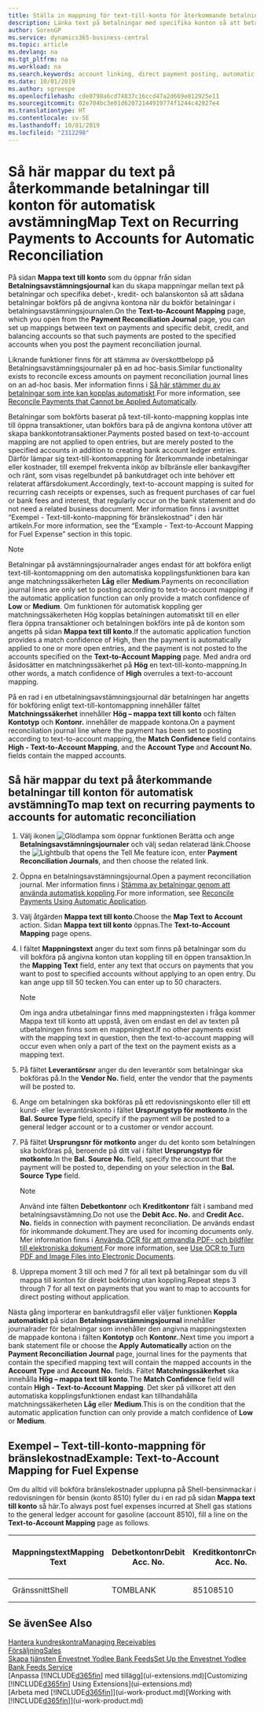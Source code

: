 ```yaml
---
title: Ställa in mappning för text-till-konto för återkommande betalningar | Microsoft Docs
description: Länka text på betalningar med specifika konton så att betalningar bokförs på kontona när du bokför utbetalningsjournalen för avstämning.
author: SorenGP
ms.service: dynamics365-business-central
ms.topic: article
ms.devlang: na
ms.tgt_pltfrm: na
ms.workload: na
ms.search.keywords: account linking, direct payment posting, automatic payment processing, reconcile payment, recurring expense, recurring cash receipt
ms.date: 10/01/2019
ms.author: sgroespe
ms.openlocfilehash: cde0798a6cd74837c16ccd47a2d669e012925e11
ms.sourcegitcommit: 02e704bc3e01d62072144919774f1244c42827e4
ms.translationtype: HT
ms.contentlocale: sv-SE
ms.lasthandoff: 10/01/2019
ms.locfileid: "2312298"
---
```

# <a name="map-text-on-recurring-payments-to-accounts-for-automatic-reconciliation"></a><span data-ttu-id="1f6d9-103">Så här mappar du text på återkommande betalningar till konton för automatisk avstämning</span><span class="sxs-lookup"><span data-stu-id="1f6d9-103">Map Text on Recurring Payments to Accounts for Automatic Reconciliation</span></span>
<span data-ttu-id="1f6d9-104">På sidan **Mappa text till konto** som du öppnar från sidan **Betalningsavstämningsjournal** kan du skapa mappningar mellan text på betalningar och specifika debet-, kredit- och balanskonton så att sådana betalningar bokförs på de angivna kontona när du bokför betalningar i betalningsavstämningsjournalen.</span><span class="sxs-lookup"><span data-stu-id="1f6d9-104">On the **Text-to-Account Mapping** page, which you open from the **Payment Reconciliation Journal** page, you can set up mappings between text on payments and specific debit, credit, and balancing accounts so that such payments are posted to the specified accounts when you post the payment reconciliation journal.</span></span>

<span data-ttu-id="1f6d9-105">Liknande funktioner finns för att stämma av överskottbelopp på Betalningsavstämningsjournaler på en ad hoc-basis.</span><span class="sxs-lookup"><span data-stu-id="1f6d9-105">Similar functionality exists to reconcile excess amounts on payment reconciliation journal lines on an ad-hoc basis.</span></span> <span data-ttu-id="1f6d9-106">Mer information finns i [Så här stämmer du av betalningar som inte kan kopplas automatiskt](receivables-how-reconcile-payments-cannot-apply-auto.md).</span><span class="sxs-lookup"><span data-stu-id="1f6d9-106">For more information, see [Reconcile Payments that Cannot be Applied Automatically](receivables-how-reconcile-payments-cannot-apply-auto.md).</span></span>

<span data-ttu-id="1f6d9-107">Betalningar som bokförts baserat på text-till-konto-mappning kopplas inte till öppna transaktioner, utan bokförs bara på de angivna kontona utöver att skapa bankkontotransaktioner.</span><span class="sxs-lookup"><span data-stu-id="1f6d9-107">Payments posted based on text-to-account mapping are not applied to open entries, but are merely posted to the specified accounts in addition to creating bank account ledger entries.</span></span> <span data-ttu-id="1f6d9-108">Därför lämpar sig text-till-kontomappning för återkommande inbetalningar eller kostnader, till exempel frekventa inköp av bilbränsle eller bankavgifter och ränt, som visas regelbundet på bankutdraget och inte behöver ett relaterat affärsdokument.</span><span class="sxs-lookup"><span data-stu-id="1f6d9-108">Accordingly, text-to-account mapping is suited for recurring cash receipts or expenses, such as frequent purchases of car fuel or bank fees and interest, that regularly occur on the bank statement and do not need a related business document.</span></span> <span data-ttu-id="1f6d9-109">Mer information finns i avsnittet “Exempel - Text-till-konto-mappning för bränslekostnad” i den här artikeln.</span><span class="sxs-lookup"><span data-stu-id="1f6d9-109">For more information, see the “Example - Text-to-Account Mapping for Fuel Expense” section in this topic.</span></span>

> [!NOTE]  
>   <span data-ttu-id="1f6d9-110">Betalningar på avstämningsjournalrader anges endast för att bokföra enligt text-till-kontomappning om den automatiska kopplingsfunktionen bara kan ange matchningssäkerheten **Låg** eller **Medium**.</span><span class="sxs-lookup"><span data-stu-id="1f6d9-110">Payments on reconciliation journal lines are only set to posting according to text-to-account mapping if the automatic application function can only provide a match confidence of **Low** or **Medium**.</span></span> <span data-ttu-id="1f6d9-111">Om funktionen för automatisk koppling ger matchningssäkerheten Hög kopplas betalningen automatiskt till en eller flera öppna transaktioner och betalningen bokförs inte på de konton som angetts på sidan **Mappa text till konto**.</span><span class="sxs-lookup"><span data-stu-id="1f6d9-111">If the automatic application function provides a match confidence of High, then the payment is automatically applied to one or more open entries, and the payment is not posted to the accounts specified on the **Text-to-Account Mapping** page.</span></span> <span data-ttu-id="1f6d9-112">Med andra ord åsidosätter en matchningssäkerhet på **Hög** en text-till-konto-mappning.</span><span class="sxs-lookup"><span data-stu-id="1f6d9-112">In other words, a match confidence of **High** overrules a text-to-account mapping.</span></span>

<span data-ttu-id="1f6d9-113">På en rad i en utbetalningsavstämningsjournal där betalningen har angetts för bokföring enligt text-till-kontomappning innehåller fältet **Matchningssäkerhet** innehåller **Hög – mappa text till konto** och fälten **Kontotyp** och **Kontonr.** innehåller de mappade kontona.</span><span class="sxs-lookup"><span data-stu-id="1f6d9-113">On a payment reconciliation journal line where the payment has been set to posting according to text-to-account mapping, the **Match Confidence** field contains **High - Text-to-Account Mapping**, and the **Account Type** and **Account No.** fields contain the mapped accounts.</span></span>

## <a name="to-map-text-on-recurring-payments-to-accounts-for-automatic-reconciliation"></a><span data-ttu-id="1f6d9-114">Så här mappar du text på återkommande betalningar till konton för automatisk avstämning</span><span class="sxs-lookup"><span data-stu-id="1f6d9-114">To map text on recurring payments to accounts for automatic reconciliation</span></span>
1. <span data-ttu-id="1f6d9-115">Välj ikonen ![Glödlampa som öppnar funktionen Berätta](media/ui-search/search_small.png "Berätta vad du vill göra") och ange **Betalningsavstämningsjournaler** och välj sedan relaterad länk.</span><span class="sxs-lookup"><span data-stu-id="1f6d9-115">Choose the ![Lightbulb that opens the Tell Me feature](media/ui-search/search_small.png "Tell me what you want to do") icon, enter **Payment Reconciliation Journals**, and then choose the related link.</span></span>
2. <span data-ttu-id="1f6d9-116">Öppna en betalningsavstämningsjournal.</span><span class="sxs-lookup"><span data-stu-id="1f6d9-116">Open a payment reconciliation journal.</span></span> <span data-ttu-id="1f6d9-117">Mer information finns i [Stämma av betalningar genom att använda automatisk koppling](receivables-how-reconcile-payments-auto-application.md).</span><span class="sxs-lookup"><span data-stu-id="1f6d9-117">For more information, see [Reconcile Payments Using Automatic Application](receivables-how-reconcile-payments-auto-application.md).</span></span>
3. <span data-ttu-id="1f6d9-118">Välj åtgärden **Mappa text till konto**.</span><span class="sxs-lookup"><span data-stu-id="1f6d9-118">Choose the **Map Text to Account** action.</span></span> <span data-ttu-id="1f6d9-119">Sidan **Mappa text till konto** öppnas.</span><span class="sxs-lookup"><span data-stu-id="1f6d9-119">The **Text-to-Account Mapping** page opens.</span></span>
4. <span data-ttu-id="1f6d9-120">I fältet **Mappningstext** anger du text som finns på betalningar som du vill bokföra på angivna konton utan koppling till en öppen transaktion.</span><span class="sxs-lookup"><span data-stu-id="1f6d9-120">In the **Mapping Text** field, enter any text that occurs on payments that you want to post to specified accounts without applying to an open entry.</span></span> <span data-ttu-id="1f6d9-121">Du kan ange upp till 50 tecken.</span><span class="sxs-lookup"><span data-stu-id="1f6d9-121">You can enter up to 50 characters.</span></span>

    > [!NOTE]  
    >   <span data-ttu-id="1f6d9-122">Om inga andra utbetalningar finns med mappningstexten i fråga kommer Mappa text till konto att uppstå, även om endast en del av texten på utbetalningen finns som en mappningtext.</span><span class="sxs-lookup"><span data-stu-id="1f6d9-122">If no other payments exist with the mapping text in question, then the text-to-account mapping will occur even when only a part of the text on the payment exists as a mapping text.</span></span>
5. <span data-ttu-id="1f6d9-123">På fältet **Leverantörsnr** anger du den leverantör som betalningar ska bokföras på.</span><span class="sxs-lookup"><span data-stu-id="1f6d9-123">In the **Vendor No.** field, enter the vendor that the payments will be posted to.</span></span>
6. <span data-ttu-id="1f6d9-124">Ange om betalningen ska bokföras på ett redovisningskonto eller till ett kund- eller leverantörskonto i fältet **Ursprungstyp för motkonto**.</span><span class="sxs-lookup"><span data-stu-id="1f6d9-124">In the **Bal. Source Type** field, specify if the payment will be posted to a general ledger account or to a customer or vendor account.</span></span>
7. <span data-ttu-id="1f6d9-125">På fältet **Ursprungsnr för motkonto** anger du det konto som betalningen ska bokföras på, beroende på ditt val i fältet **Ursprungstyp för motkonto**.</span><span class="sxs-lookup"><span data-stu-id="1f6d9-125">In the **Bal. Source No.** field, specify the account that the payment will be posted to, depending on your selection in the **Bal. Source Type** field.</span></span>

    > [!NOTE]
    > <span data-ttu-id="1f6d9-126">Använd inte fälten **Debetkontonr** och **Kreditkontonr** fält i samband med betalningsavstämning.</span><span class="sxs-lookup"><span data-stu-id="1f6d9-126">Do not use the **Debit Acc. No.** and **Credit Acc. No.** fields in connection with payment reconciliation.</span></span> <span data-ttu-id="1f6d9-127">De används endast för inkommande dokument.</span><span class="sxs-lookup"><span data-stu-id="1f6d9-127">They are used for incoming documents only.</span></span> <span data-ttu-id="1f6d9-128">Mer information finns i [Använda OCR för att omvandla PDF- och bildfiler till elektroniska dokument](across-how-use-ocr-pdf-images-files.md).</span><span class="sxs-lookup"><span data-stu-id="1f6d9-128">For more information, see [Use OCR to Turn PDF and Image Files into Electronic Documents](across-how-use-ocr-pdf-images-files.md).</span></span>

8. <span data-ttu-id="1f6d9-129">Upprepa moment 3 till och med 7 för all text på betalningar som du vill mappa till konton för direkt bokföring utan koppling.</span><span class="sxs-lookup"><span data-stu-id="1f6d9-129">Repeat steps 3 through 7 for all text on payments that you want to map to accounts for direct posting without application.</span></span>

<span data-ttu-id="1f6d9-130">Nästa gång importerar en bankutdragsfil eller väljer funktionen **Koppla automatiskt** på sidan **Betalningsavstämningsjournal** innehåller journalrader för betalningar som innehåller den angivna mappningstexten de mappade kontona i fälten **Kontotyp** och **Kontonr.**.</span><span class="sxs-lookup"><span data-stu-id="1f6d9-130">Next time you import a bank statement file or choose the **Apply Automatically** action on the **Payment Reconciliation Journal** page, journal lines for the payments that contain the specified mapping text will contain the mapped accounts in the **Account Type** and **Account No.** fields.</span></span> <span data-ttu-id="1f6d9-131">Fältet **Matchningssäkerhet** ska innehålla **Hög – mappa text till konto**.</span><span class="sxs-lookup"><span data-stu-id="1f6d9-131">The **Match Confidence** field will contain **High - Text-to-Account Mapping**.</span></span> <span data-ttu-id="1f6d9-132">Det sker på villkoret att den automatiska kopplingsfunktionen endast kan tillhandahålla matchningssäkerheten **Låg** eller **Medium**.</span><span class="sxs-lookup"><span data-stu-id="1f6d9-132">This is on the condition that the automatic application function can only provide a match confidence of **Low** or **Medium**.</span></span>

## <a name="example-text-to-account-mapping-for-fuel-expense"></a><span data-ttu-id="1f6d9-133">Exempel – Text-till-konto-mappning för bränslekostnad</span><span class="sxs-lookup"><span data-stu-id="1f6d9-133">Example: Text-to-Account Mapping for Fuel Expense</span></span>
<span data-ttu-id="1f6d9-134">Om du alltid vill bokföra bränslekostnader upplupna på Shell-bensinmackar i redovisningen för bensin (konto 8510) fyller du i en rad på sidan **Mappa text till konto** så här.</span><span class="sxs-lookup"><span data-stu-id="1f6d9-134">To always post fuel expenses incurred at Shell gas stations to the general ledger account for gasoline (account 8510), fill a line on the **Text-to-Account Mapping** page as follows.</span></span>

| <span data-ttu-id="1f6d9-135">Mappningstext</span><span class="sxs-lookup"><span data-stu-id="1f6d9-135">Mapping Text</span></span> | <span data-ttu-id="1f6d9-136">Debetkontonr</span><span class="sxs-lookup"><span data-stu-id="1f6d9-136">Debit Acc. No.</span></span> | <span data-ttu-id="1f6d9-137">Kreditkontonr</span><span class="sxs-lookup"><span data-stu-id="1f6d9-137">Credit Acc. No.</span></span> | <span data-ttu-id="1f6d9-138">Ursprungstyp för motkonto</span><span class="sxs-lookup"><span data-stu-id="1f6d9-138">Bal. Source Type</span></span> | <span data-ttu-id="1f6d9-139">Ursprungsnr för motkonto</span><span class="sxs-lookup"><span data-stu-id="1f6d9-139">Bal. Source No.</span></span> |
| --- | --- | --- | --- | --- |
| <span data-ttu-id="1f6d9-140">Gränssnitt</span><span class="sxs-lookup"><span data-stu-id="1f6d9-140">Shell</span></span> |<span data-ttu-id="1f6d9-141">TOM</span><span class="sxs-lookup"><span data-stu-id="1f6d9-141">BLANK</span></span> |<span data-ttu-id="1f6d9-142">8510</span><span class="sxs-lookup"><span data-stu-id="1f6d9-142">8510</span></span> |<span data-ttu-id="1f6d9-143">Redovisningskonto</span><span class="sxs-lookup"><span data-stu-id="1f6d9-143">G/L Account</span></span> |<span data-ttu-id="1f6d9-144">TOM</span><span class="sxs-lookup"><span data-stu-id="1f6d9-144">BLANK</span></span> |

## <a name="see-also"></a><span data-ttu-id="1f6d9-145">Se även</span><span class="sxs-lookup"><span data-stu-id="1f6d9-145">See Also</span></span>
[<span data-ttu-id="1f6d9-146">Hantera kundreskontra</span><span class="sxs-lookup"><span data-stu-id="1f6d9-146">Managing Receivables</span></span>](receivables-manage-receivables.md)  
[<span data-ttu-id="1f6d9-147">Försäljning</span><span class="sxs-lookup"><span data-stu-id="1f6d9-147">Sales</span></span>](sales-manage-sales.md)  
[<span data-ttu-id="1f6d9-148">Skapa tjänsten Envestnet Yodlee Bank Feeds</span><span class="sxs-lookup"><span data-stu-id="1f6d9-148">Set Up the Envestnet Yodlee Bank Feeds Service</span></span>](bank-how-setup-bank-statement-service.md)  
<span data-ttu-id="1f6d9-149">[Anpassa [!INCLUDE[d365fin](includes/d365fin_md.md)] med tillägg](ui-extensions.md)</span><span class="sxs-lookup"><span data-stu-id="1f6d9-149">[Customizing [!INCLUDE[d365fin](includes/d365fin_md.md)] Using Extensions](ui-extensions.md)</span></span>  
<span data-ttu-id="1f6d9-150">[Arbeta med [!INCLUDE[d365fin](includes/d365fin_md.md)]](ui-work-product.md)</span><span class="sxs-lookup"><span data-stu-id="1f6d9-150">[Working with [!INCLUDE[d365fin](includes/d365fin_md.md)]](ui-work-product.md)</span></span>
